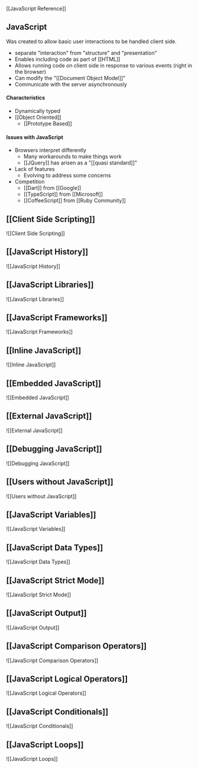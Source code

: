 [[JavaScript Reference]]
## JavaScript
Was created to allow basic user interactions to be handled client side.
- separate "interaction" from "structure" and "presentation"
- Enables including code as part of [[HTML]]
- Allows running code on client side in response to various events (right in the browser)
- Can modify the "[[Document Object Model]]"
- Communicate with the server asynchronously

#### Characteristics
- Dynamically typed
- [[Object Oriented]]
	- [[Prototype Based]]
#### Issues with JavaScript
- Browsers interpret differently
	- Many workarounds to make things work
	- [[JQuery]] has arisen as a "[[quasi standard]]"
- Lack of features
	- Evolving to address some concerns
- Competition
	- [[Dart]] from [[Google]]
	- [[TypeScript]] from [[Microsoft]]
	- [[CoffeeScript]] from [[Ruby Community]]

## [[Client Side Scripting]]
![[Client Side Scripting]]

## [[JavaScript History]]
![[JavaScript History]]

## [[JavaScript Libraries]]
![[JavaScript Libraries]]

## [[JavaScript Frameworks]]
![[JavaScript Frameworks]]

## [[Inline JavaScript]]
![[Inline JavaScript]]

## [[Embedded JavaScript]]
![[Embedded JavaScript]]

## [[External JavaScript]]
![[External JavaScript]]

## [[Debugging JavaScript]]
![[Debugging JavaScript]]

## [[Users without JavaScript]]
![[Users without JavaScript]]

## [[JavaScript Variables]]
![[JavaScript Variables]]

## [[JavaScript Data Types]]
![[JavaScript Data Types]]

## [[JavaScript Strict Mode]]
![[JavaScript Strict Mode]]
## [[JavaScript Output]]
![[JavaScript Output]]

## [[JavaScript Comparison Operators]]
![[JavaScript Comparison Operators]]
## [[JavaScript Logical Operators]]
![[JavaScript Logical Operators]]

## [[JavaScript Conditionals]]
![[JavaScript Conditionals]]
## [[JavaScript Loops]]
![[JavaScript Loops]]

